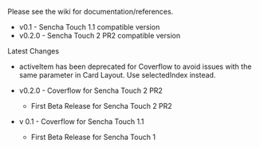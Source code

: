 Please see the wiki for documentation/references.

- v0.1   - Sencha Touch 1.1 compatible version
- v0.2.0 - Sencha Touch 2 PR2 compatible version

Latest Changes
-  activeItem has been deprecated for Coverflow to avoid issues with the same parameter in Card Layout. Use selectedIndex instead.

- v0.2.0 - Coverflow for Sencha Touch 2 PR2 
	* First Beta Release for Sencha Touch 2 PR2

- v 0.1 - Coverflow for Sencha Touch 1.1
	* First Beta Release for Sencha Touch 1